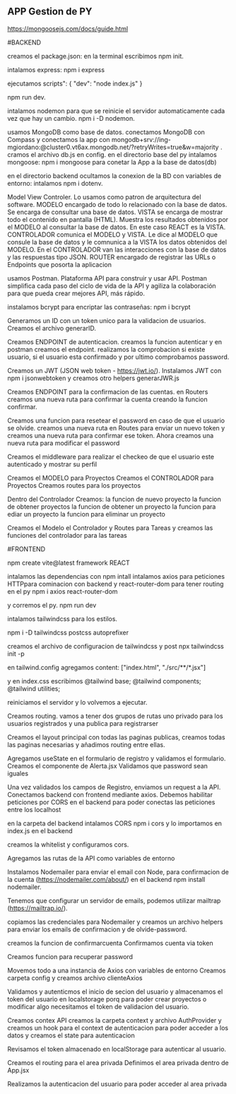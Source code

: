 ## APP Gestion de PY

https://mongoosejs.com/docs/guide.html

#BACKEND

creamos el package.json: en la terminal escribimos npm init.

intalamos express: npm i express

ejecutamos scripts": {
    "dev": "node index.js"
} 

npm run dev.

intalamos nodemon para que se reinicie el servidor automaticamente cada vez que hay un cambio. npm i -D nodemon.

usamos MongoDB como base de datos. 
conectamos MongoDB con Compass y conectamos la app con mongodb+srv://ing-mgiordano:<password>@cluster0.vt6ax.mongodb.net/?retryWrites=true&w=majority .
cramos el archivo db.js en config.
en el directorio base del py intalamos mongoose: npm i mongoose para conetar la App a la base de datos(db)

en el directorio backend
ocultamos la conexion de la BD con variables de entorno: intalamos npm i dotenv.

Model View Controler. Lo usamos como patron de arquitectura del software. 
MODELO encargado de todo lo relacionado con la base de datos. Se encarga de consultar una base de datos.
VISTA se encarga de mostrar todo el contenido en pantalla (HTML). Muestra los resultados obtenidos por el MODELO al consultar la base de datos. En este caso REACT es la VISTA.
CONTROLADOR comunica el MODELO y VISTA. Le dice al MODELO que consule la base de datos y le comnunica a la VISTA los datos obtenidos del MODELO. En el CONTROLADOR van las interacciones con la base de datos y las respuestas tipo JSON.
ROUTER encargado de registrar las URLs o Endpoints que posorta la aplicacion


usamos Postman. Plataforma API para construir y usar API. Postman simplifica cada paso del ciclo de vida de la API y agiliza la colaboración para que pueda crear mejores API, más rápido.

instalamos bcrypt para encriptar las contraseñas: npm i bcrypt

Generamos un ID con un token unico para la validacion de usuarios. Creamos el archivo generarID. 

Creamos ENDPOINT de autenticacion. creamos la funcion autenticar y en postman creamos el endpoint.
realizamos la comprobacion si existe usuario, si el usuario esta confirmado y por ultimo comprobamos password.

Creamos un JWT (JSON web token - https://jwt.io/). Instalamos JWT con npm i jsonwebtoken y creamos otro helpers generarJWR.js

Creamos ENDPOINT para la confirmacion de las cuentas.
en Routers creamos una nueva ruta para confirmar la cuenta creando la funcion confirmar.

Creamos una funcion para resetear el password en caso de que el usuario se olvide. 
creamos una nueva ruta en Routes para enviar un nuevo token y creamos una nueva ruta para confirmar ese token.
Ahora creamos una nueva ruta para modificar el password

Creamos el middleware para realizar el checkeo de que el usuario este autenticado y mostrar su perfil

Creamos el MODELO para Proyectos
Creamos el CONTROLADOR para Proyectos
Creamos routes para los proyectos

Dentro del Controlador Creamos:
 la funcion de nuevo proyecto
 la funcion de obtener proyectos 
 la funcion de obtener un proyecto
 la funcion para ediar un proyecto
 la funcion para eliminar un proyecto

Creamos el Modelo el Controlador y Routes para Tareas
 y creamos las funciones del controlador para las tareas


#FRONTEND

npm create vite@latest
framework REACT

intalamos las dependencias con npm intall
intalamos axios para peticiones HTTPpara cominacion con backend y react-router-dom para tener routing en el py
npm i axios react-router-dom

y corremos el py. npm run dev

intalamos tailwindcss para los estilos.

npm i -D tailwindcss postcss autoprefixer

creamos el archivo de configuracion de tailwindcss y post
npx tailwindcss init -p

en tailwind.config agregamos content: ["index.html", "./src/**/*.jsx"]

y en index.css escribimos @tailwind base;
@tailwind components;
@tailwind utilities;

reiniciamos el servidor y lo volvemos a ejecutar.

Creamos routing. 
vamos a tener dos grupos de rutas uno privado para los usuarios registrados y una publica para registrarser

Creamos el layout principal con todas las paginas publicas, creamos todas las paginas necesarias y añadimos routing entre ellas.

Agregamos useState en el formulario de registro y validamos el formulario. 
Creamos el componente de Alerta.jsx
Validamos que password sean iguales

Una vez validados los campos de Registro, enviamos un request a la API. Conectamos backend con frontend mediante axios.
Debemos habilitar peticiones por CORS en el backend para poder conectas las peticiones entre los localhost

en la carpeta del backend intalamos CORS 
npm i cors 
y lo importamos en index.js en el backend

creamos la whitelist y configuramos cors.

Agregamos las rutas de la API como variables de entorno

Instalamos Nodemailer para enviar el email con Node, para confirmacion de la cuenta  (https://nodemailer.com/about/) en el backend
npm install nodemailer.

Tenemos que configurar un servidor de emails, podemos utilizar mailtrap (https://mailtrap.io/). 

copiamos las credenciales para Nodemailer y creamos un archivo helpers para enviar los emails de confirmacion y de olvide-password.

creamos la funcion de confirmarcuenta
Confirmamos cuenta via token

Creamos funcion para recuperar password

Movemos todo a una instancia de Axios con variables de entorno
Creamos carpeta config y creamos archivo clienteAxios

Validamos y autenticmos el inicio de secion del usuario y almacenamos el token del usuario en localstorage porq para poder crear proyectos o modificar algo necesitamos el token de validacion del usuario.

Creamos contex API
creamos la carpeta context y archivo AuthProvider
y creamos un hook para el context de autenticacion para poder acceder a los datos
y creamos el state para autenticacion

Revisamos el token almacenado en localStorage para autenticar al usuario.

Creamos el routing para el area privada
Definimos el area privada dentro de App.jsx

Realizamos la autenticacion del usuario para poder acceder al area privada 
